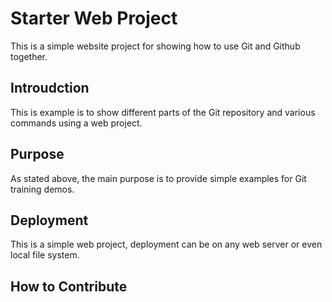 # Starter Web Project
This is a simple website project for showing how to use Git and Github together.

## Introudction
This is example is to show different parts of the Git repository and various commands using a web project.

## Purpose
As stated above, the main purpose is to provide simple examples for Git training demos.

## Deployment
This is a simple web project, deployment can be on any web server or even local file system.

## How to Contribute

